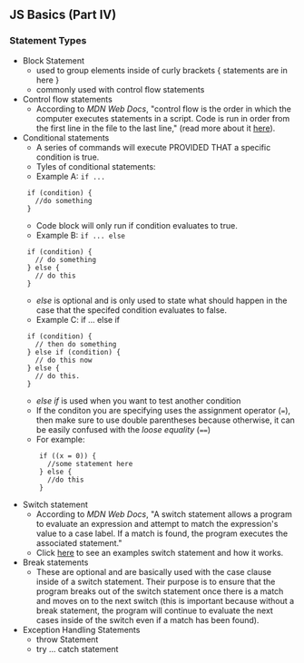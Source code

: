 ## JS Basics (Part IV)
### Statement Types
- Block Statement
  - used to group elements inside of curly brackets
    {
      statements are in here
    }
  - commonly used with control flow statements
- Control flow statements
  - According to <em>MDN Web Docs</em>, "control flow is the order in which the computer executes statements in a script.
  Code is run in order from the first line in the file to the last line," (read more about it [here](https://developer.mozilla.org/en-US/docs/Glossary/Control_flow)).
- Conditional statements
  - A series of commands will execute PROVIDED THAT a specific condition is true.
  - Tyles of conditional statements:
   - Example A: `if ...` 
   ```
    if (condition) { 
      //do something
    }
   ```
     - Code block will only run if condition evaluates to true.
   - Example B: `if ... else`
   ```
    if (condition) {
      // do something
    } else {
      // do this
    }
   ```
     - <em>else</em> is optional and is only used to state what should happen in the case that the specifed condition evaluates to false.
   - Example C: if ... else if
   ```
    if (condition) {
      // then do something
    } else if (condition) { 
      // do this now
    } else {
      // do this.
    }
    ```
     - <em>else if</em> is used when you want to test another condition
  - If the conditon you are specifying uses the assignment operator (`=`), then make sure to use double parentheses because otherwise, it can be easily confused with the <em>loose equality</em> (`==`)
   - For example:
    ```    
        if ((x = 0)) {
          //some statement here
        } else {
          //do this
        }
     ```
- Switch statement
  - According to <em>MDN Web Docs</em>, "A switch statement allows a program to evaluate an expression and attempt to match the expression's value to a case label. If a match is found, the program executes the associated statement."
  - Click [here](https://developer.mozilla.org/en-US/docs/Web/JavaScript/Guide/Control_flow_and_error_handling#switch_statement) to see an examples switch statement and how it works.
- Break statements
  - These are optional and are basically used with the case clause inside of a switch statement. Their purpose is to ensure that the program breaks out of the switch statement once there is a match and moves on to the next switch (this is important because without a break statement, the program will continue to evaluate the next cases inside of the switch even if a match has been found).
- Exception Handling Statements
  - throw Statement
  - try ... catch statement


